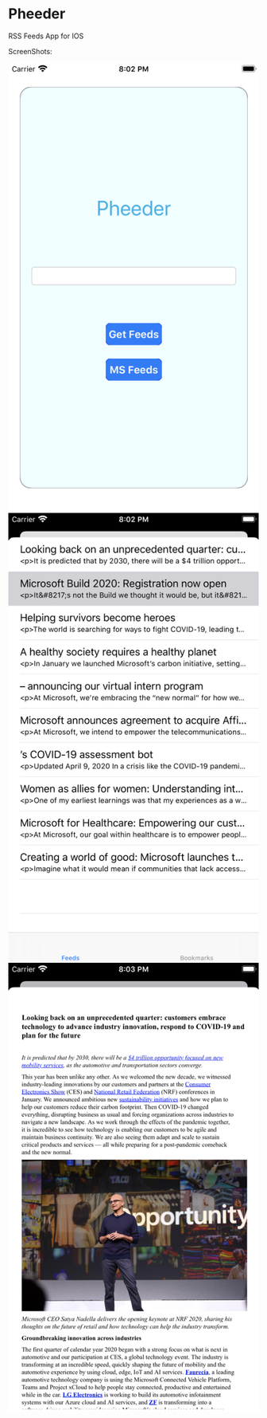 # Pheeder
RSS Feeds App for IOS

ScreenShots:

![Login Page](https://raw.githubusercontent.com/sdeepugd/Pheeder/master/Pheeder/Resources/Images/Screenshot%202020-05-07%20at%208.02.31%20PM.png)
![Feed List](https://raw.githubusercontent.com/sdeepugd/Pheeder/master/Pheeder/Resources/Images/Screenshot%202020-05-07%20at%208.02.46%20PM.png)
![Feed](https://raw.githubusercontent.com/sdeepugd/Pheeder/master/Pheeder/Resources/Images/Screenshot%202020-05-07%20at%208.03.08%20PM.png)
